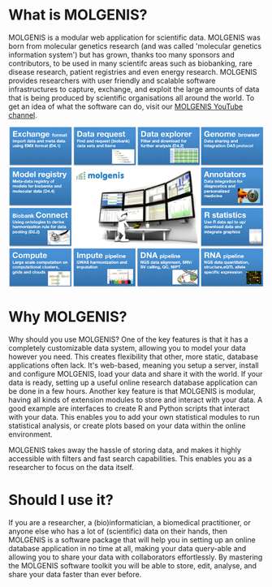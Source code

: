 # What is MOLGENIS?
MOLGENIS is a modular web application for scientific data. MOLGENIS was born from molecular genetics research (and was called 'molecular genetics information system') but has grown, thanks too many sponsors and contributors, to be used in many scientifc areas such as biobanking, rare disease research, patient registries and even energy research. MOLGENIS provides researchers with user friendly and scalable software infrastructures to capture, exchange, and exploit the large amounts of data that is being produced by scientific organisations all around the world. To get an idea of what the software can do, visit our [MOLGENIS YouTube channel](https://www.youtube.com/channel/UCiVR-YZFcBQe0i6RUwE9kyg).

![MOLGENIS overview](./images/molgenis-overview.png)

# Why MOLGENIS?
Why should you use MOLGENIS? One of the key features is that it has a completely customizable data system, allowing you to model your data however you need. This creates flexibility that other, more static, database applications often lack. It's web-based, meaning you setup a server, install and configure MOLGENIS, load your data and share it with the world. If your data is ready, setting up a useful online research database application can be done in a few hours. Another key feature is that MOLGENIS is modular, having all kinds of extension modules to store and interact with your data. A good example are interfaces to create R and Python scripts that interact with your data. This enables you to add your own statistical modules to run statistical analysis, or create plots based on your data within the online environment.

MOLGENIS takes away the hassle of storing data, and makes it highly accessible with filters and fast search capabilities. This enables you as a researcher to focus on the data itself.

# Should I use it?
If you are a researcher, a (bio)informatician, a biomedical practitioner, or anyone else who has a lot of (scientific) data on their hands, then MOLGENIS is a software package that will help you in setting up an online  database application in no time at all, making your data query-able and allowing you to share your data with collaborators effortlessly. By mastering the MOLGENIS software toolkit you will be able to store, edit, analyse, and share your data faster than ever before.
